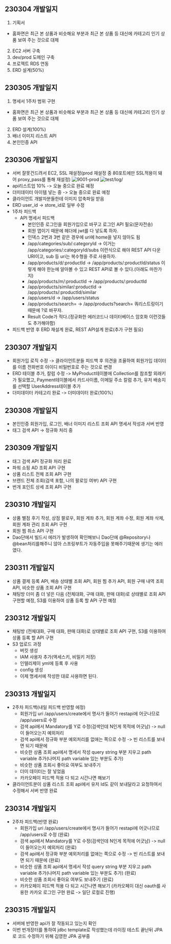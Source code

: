 ## 230304 개발일지
1. 기획서
  + 홈화면은 최근 본 상품과 비슷해요 부분과 최근 본 상품 등 대신에 카테고리 인기 상품 보여 주는 것으로 대체
2. EC2 서버 구축
3. dev/prod 도메인 구축
4. 프로젝트 RDS 연동
5. ERD 설계(50%)

## 230305 개발일지
1. 명세서 1주차 범위 구현
  + 홈화면은 최근 본 상품과 비슷해요 부분과 최근 본 상품 등 대신에 카테고리 인기 상품 보여 주는 것으로 대체
2. ERD 설계(100%)
3. 배너 이미지 리스트 API
4. 본인인증 API


## 230306 개발일지
* 서버 잘못건드려서 EC2, SSL 재설정(prod 재설정 중 80포트에만 SSL적용이 돼어 proxy_pass를 통해 재설정)
![9001-prod](https://user-images.githubusercontent.com/84388081/222973065-ce022b1d-c8da-4edc-bcd1-9e6021701023.png)
![test/log/](https://user-images.githubusercontent.com/84388081/222973151-a6be3cfe-bb3d-4362-aeb8-f62bdef9a185.png)
* api리스트업 10% -> 오늘 중으로 완료 예정
* 더미데이터 아이템 넣는 중 -> 오늘 중으로 완료 예정
* 클라이언트 개발자분들한테 이미지 압축파일 받음
* ERD user_id -> store_id로 일부 수정
* 1주차 피드백
  + API 명세서 피드백
    - 본인인증 로그인을 회원가입으로 바꾸고 로그인 API 필요(문자전송)
    - 회원 앱이기 때문에 헤더에 jwt를 다 넣도록 하자.
    - 인덱스 2번과 3번 같은 경우에 uri에 home을 넣지 않아도 됨
    - /app/categories/sub/:categoryId -> 이거는 /app/categories/:categoryId/subs 이런식으로 해야 REST API 다운 URI이고, sub 등 uri는 복수형을 주로 사용하자.
    - /app/products/d/:productId -> /app/products/:productId/status 이렇게 해야 한눈에 알아볼 수 있고 REST API로 볼 수 있다.(아래도 마찬가지)
    - /app/products/m/:productId -> /app/products/:productId
    - /app/products/similar/:productId -> /app/products/:productId/similar
    - /app/users/d -> /app/users/status
    - /app/products/search= -> /app/products?search= 쿼리스트링이기 때문에 ?로 바꾸자.
    - Result Code가 적다.(정규화한 에러코드나 데이터베이스 암호화 이런것들도 추가해야함)
* 피드백 반영 후 ERD 재설계 완료, REST API설계 완료(추가 구현 필요)

## 230307 개발일지
* 회원가입 로직 수정 -> 클라이언트분들 피드백 후 의견을 조율하여 회원가입 데이터를 이름 전화번호 아이디 비밀번호로 주는 것으로 변경
* ERD 테이블 추가, 칼럼 수정 -> MyProduct테이블에 Collection를 참조할 외래키가 필요했고, Payment테이블에서 카드사이름, 이메일 주소 칼럼 추가, 유저 배송지를 선택할 UserAddress테이블 추가
* 더미데이터 카테고리 완료 -> 더미데이터 완료(100%)

## 230308 개발일지
* 본인인증 회원가입, 로그인, 배너 이미지 리스트 조회 API 명세서 작성과 서버 반영
* 태그 검색 API -> 정규화 처리 중

## 230309 개발일지
* 태그 검색 API 정규화 처리 완료
* 파워 쇼핑 AD 조회 API 구현
* 상품 리스트 전체 조회 API 구현
* 브랜드 전체 조회(검색 포함, 나의 팔로잉 여부) API 구현
* 번개 포인트 상세 조회 API 구현

## 230310 개발일지
* 상품 별점 후기 작성, 상점 팔로우, 회원 계좌 추가, 회원 계좌 수정, 회원 계좌 삭제, 회원 계좌 관리 조회 API 구현
* 회원 찜 취소 API 구현
* Dao단에서 빌드시 에러가 발생하여 확인해보니 Dao단에 @Repository나 @bean처리를해주니 않아 스프링부트가 자동주입을 못해주기때문에 생기는 에러였다.


## 230311 개발일지
* 상품 결제 등록 API, 배송 상태별 조회 API, 회원 찜 추가 API, 회원 구매 내역 조회 API, 비슷한 상품 조회 API 구현
* 채팅방 더미 좀 더 넣은 다음 (전체대화, 구매 대화, 판매 대화)로 상태별로 조회 API 구현할 예정, S3를 이용하여 상품 등록 할 API 구현 예정

## 230312 개발일지
* 채팅방 (전체대화, 구매 대화, 판매 대화)로 상태별로 조회 API 구현, S3를 이용하여 상품 등록 할 API 구현
* S3 업로드 과정
  + 버킷 생성
  + IAM 사용자 추가(액세스키, 비밀키 저장)
  + 인텔리제이 yml에 등록 후 사용
  + config 생성
  + 이제 명세서에 작성한 대로 사용하면 된다.

## 230313 개발일지
* 2주차 피드백(내일 피드백 반영할 에정)
  + 회원가입 uri /app/users/create에서 명사가 들어가 restapi에 어긋나므로 /app/users로 수정
  + 검색 api에서 Mandatory를 Y로 수정(검색인데 N인게 목적에 어긋남) -> null이 들어오는지 예외처리
  + 검색 api에서 정규화 부분 예외처리를 없애는 쪽으로 수정 -> 빈 리스트를 보내면 되기 때문에
  + 비슷한 상품 조회 api에서 명세서 작성 query string 부분 지우고 path variable 추가(나머지 path variable 있는 부분도 추가)
  + 비슷한 상품 조회시 좋아요 여부도 보내주기
  + 더미 데이터는 잘 넣었음
  + 카카오페이 피드백 적용 다 되고 시간나면 해보기
* 클라이언트분이 상품 리스트 조회 api에서 유저 Id도 같이 보내달라고 요청하여서 수정해서 서버 반영 완료

## 230314 개발일지
* 2주차 피드백(반영 완료)
  + 회원가입 uri /app/users/create에서 명사가 들어가 restapi에 어긋나므로 /app/users로 수정             (완료)
  + 검색 api에서 Mandatory를 Y로 수정(검색인데 N인게 목적에 어긋남) -> null이 들어오는지 예외처리         (완료)
  + 검색 api에서 정규화 부분 예외처리를 없애는 쪽으로 수정 -> 빈 리스트를 보내면 되기 때문에               (완료)
  + 비슷한 상품 조회 api에서 명세서 작성 query string 부분 지우고 path variable 추가(나머지 path variable 있는 부분도 추가)    (완료)
  + 비슷한 상품 조회시 좋아요 여부도 보내주기            (완료)
  + 카카오페이 피드백 적용 다 되고 시간나면 해보기        (카카오페이 대신 oauth를 사용한 카카오 로그인 구현 완료 -> 일단 로컬로 진행)

## 230315 개발일지
* 서버에 반영한 api가 잘 작동되고 있는지 확인
* 이번 번개장터를 통하여 jdbc template로 작성했는데 라이징 테스트 끝난뒤 JPA로 코드 수정하기 위해 김영한 JPA 공부중

